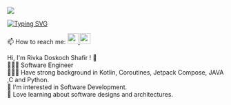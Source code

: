 ![](https://github.com/halfrost/halfrost/blob/master/icons/header_1.png)

  <!-- Typing SVG by DenverCoder1 - https://github.com/DenverCoder1/readme-typing-svg -->
[![Typing SVG](https://readme-typing-svg.demolab.com?font=Fira+Code&pause=1000&color=F7AEC1&center=false&vCenter=false&random=false&width=435&lines=Hi+there+👋;My+name+is+Rivka+Doskoch+Shafir+🌻;I+am+a+Software+Engineer+👩🏻‍💻;Passionate+about+learning+new+things+💫+)](https://git.io/typing-svg)

<p>
   📫 How to reach me: 
  
  <a target="_blank" href="https://www.linkedin.com/in/rivkadoskoch/">
    <img src="https://img.shields.io/badge/linkedin-%230077B5.svg?&style=for-the-badge&logo=linkedin&logoColor=white" height=25>
  </a>
  <a target="_blank" href="mailto:doskoch.rivka@gmail.com">
    <img src="https://img.shields.io/badge/gmail-BB001B.svg?&style=for-the-badge&logo=gmail&logoColor=white" height=25>
  </a>
</p>
Hi, I'm Rivka Doskoch Shafir ! 🌻<br />
👩🏻‍💻 Software Engineer <br />
🏋🏻‍♀️ Have strong background in Kotlin, Coroutines, Jetpack Compose, JAVA ,C and Python.<br />
🥸 I'm interested in Software Development.<br />
🤩 Love learning about software designs and architectures.<br />
